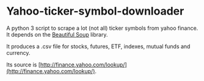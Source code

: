 Yahoo-ticker-symbol-downloader
==============================

A python 3 script to scrape a lot (not all) ticker symbols from yahoo finance. It depends on the [Beautiful Soup](http://www.crummy.com/software/BeautifulSoup/) library.

It produces a .csv file for stocks, futures, ETF, indexes, mutual funds and currency.

Its source is [http://finance.yahoo.com/lookup/](http://finance.yahoo.com/lookup/).

